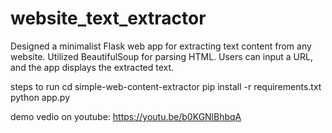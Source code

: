 # website_text_extractor
Designed a minimalist Flask web app for extracting text content from any website.
Utilized BeautifulSoup for parsing HTML.
Users can input a URL, and the app displays the extracted text. 


steps to run
cd simple-web-content-extractor 
pip install -r requirements.txt 
python app.py

demo vedio on youtube: https://youtu.be/b0KGNlBhbqA



